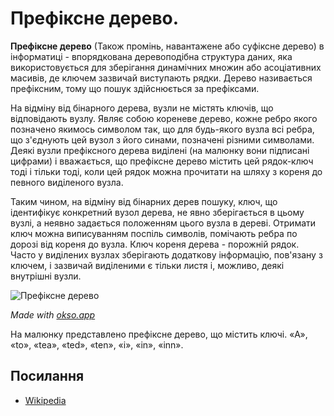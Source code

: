 # Префіксне дерево.

**Префіксне дерево** (Також промінь, навантажене або суфіксне дерево) в інформатиці - впорядкована деревоподібна
структура даних, яка використовується для зберігання динамічних множин або асоціативних масивів, де
ключем зазвичай виступають рядки. Дерево називається префіксним, тому що пошук здійснюється за префіксами.

На відміну від бінарного дерева, вузли не містять ключів, що відповідають вузлу. Являє собою кореневе дерево, кожне
ребро якого позначено якимось символом так, що для будь-якого вузла всі ребра, що з'єднують цей вузол з його синами,
позначені різними символами. Деякі вузли префіксного дерева виділені (на малюнку вони підписані цифрами) і вважається,
що префіксне дерево містить цей рядок-ключ тоді і тільки тоді, коли цей рядок можна прочитати на шляху з
кореня до певного виділеного вузла.

Таким чином, на відміну від бінарних дерев пошуку, ключ, що ідентифікує конкретний вузол дерева, не явно зберігається в
цьому вузлі, а неявно задається положенням цього вузла в дереві. Отримати ключ можна виписуванням поспіль символів,
помічають ребра по дорозі від кореня до вузла. Ключ кореня дерева - порожній рядок. Часто у виділених вузлах зберігають
додаткову інформацію, пов'язану з ключем, і зазвичай виділеними є тільки листя і, можливо, деякі
внутрішні вузли.

![Префіксне дерево](./images/trie.jpg)

*Made with [okso.app](https://okso.app)*

На малюнку представлено префіксне дерево, що містить ключі. «A», «to», «tea», «ted», «ten», «i», «in», «inn».

## Посилання

- [Wikipedia](https://uk.wikipedia.org/wiki/%D0%9F%D1%80%D0%B5%D1%84%D1%96%D0%BA%D1%81%D0%BD%D0%B5_%D0%B4%D0%B5%D1%80%D0%B5%D0%B2%D0%BE)
